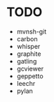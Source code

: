 TODO
====

* mvnsh-git
* carbon
* whisper
* graphite
* gatling
* gcviewer
* geppetto
* leechr
* pylan

